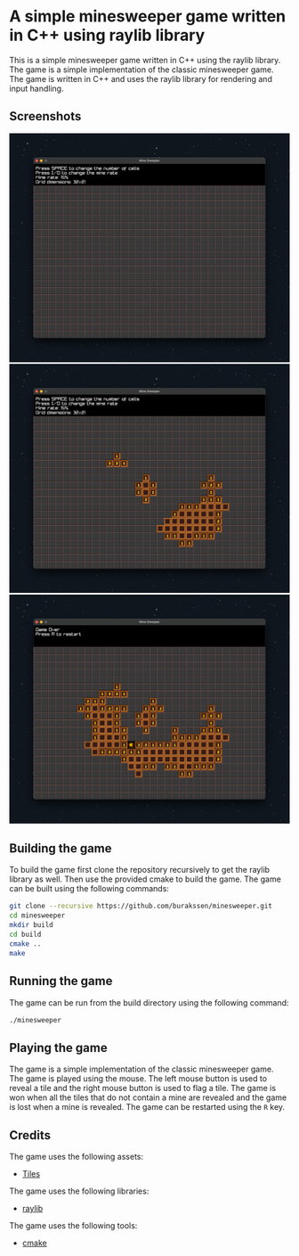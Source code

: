 # A simple minesweeper game written in C++ using raylib library

This is a simple minesweeper game written in C++ using the raylib library. The game is a simple implementation of the classic minesweeper game. The game is written in C++ and uses the raylib library for rendering and input handling.

## Screenshots

![Game](screenshots/1.png)
![Game](screenshots/2.png)
![Game](screenshots/3.png)

## Building the game

To build the game first clone the repository recursively to get the raylib library as well. Then use the provided cmake to build the game. The game can be built using the following commands:

```sh
git clone --recursive https://github.com/burakssen/minesweeper.git
cd minesweeper
mkdir build
cd build
cmake ..
make
```

## Running the game

The game can be run from the build directory using the following command:

```sh
./minesweeper
```

## Playing the game

The game is a simple implementation of the classic minesweeper game. The game is played using the mouse. The left mouse button is used to reveal a tile and the right mouse button is used to flag a tile. The game is won when all the tiles that do not contain a mine are revealed and the game is lost when a mine is revealed. The game can be restarted using the `R` key.

## Credits

The game uses the following assets:

- [Tiles](https://kia.itch.io/16x16-tileset-for-minesweeper)

The game uses the following libraries:

- [raylib](https://www.raylib.com/)

The game uses the following tools:

- [cmake](https://cmake.org/)
